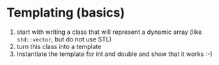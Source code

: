 Templating (basics)
===================

1. start with writing a class that will represent a dynamic array (like `std::vector`, but do not use STL)
2. turn this class into a template
3. Instantiate the template for int and double and show that it works :-)
